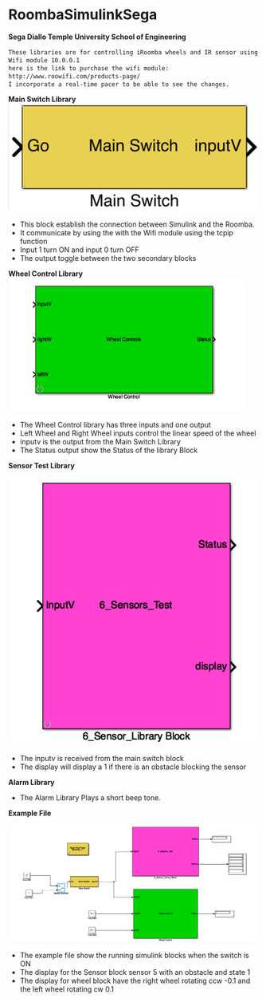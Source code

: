 # RoombaSimulinkSega
**Sega Diallo Temple University School of Engineering**
```
These libraries are for controlling iRoomba wheels and IR sensor using Wifi module 10.0.0.1
here is the link to purchase the wifi module: http://www.roowifi.com/products-page/
I incorporate a real-time pacer to be able to see the changes.
```
**Main Switch Library**
![Main Switch Block](https://github.com/tuf27959/RoombaSimulinkSega/blob/master/Main%20Switch%20Library.png)
- This block establish the connection between Simulink and the Roomba.
- It communicate by using the with the Wifi module using the tcpip function 
- Input 1 turn ON and input 0 turn OFF
- The output toggle between the two secondary blocks

**Wheel Control Library**
![Wheel Control library](https://github.com/tuf27959/RoombaSimulinkSega/blob/master/Wheel%20Control%20Library.png)
- The Wheel Control library has three inputs and one output
- Left Wheel and Right Wheel inputs control the linear speed of the wheel
- inputv is the output from the Main Switch Library
- The Status output show the Status of the library Block

**Sensor Test Library**

![Sensor Test Library](https://github.com/tuf27959/RoombaSimulinkSega/blob/master/Sensor%20Test%20Library.png)
- The inputv is received from the main switch block
- The display will display a 1 if there is an obstacle blocking the sensor

**Alarm Library**

- The Alarm Library Plays a short beep tone.

**Example File**

![Example File](https://github.com/tuf27959/RoombaSimulinkSega/blob/master/Example%20File.png)
- The example file show the running simulink blocks when the switch is ON 
- The display for the Sensor block sensor 5 with an obstacle and state 1
- The display for wheel block have the right wheel rotating ccw -0.1 and the left wheel rotating cw 0.1
